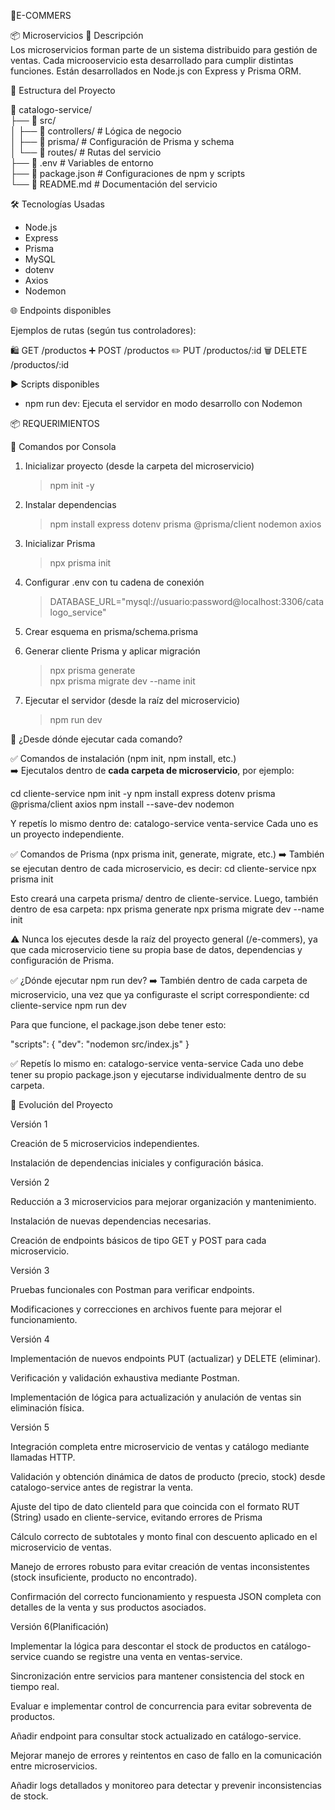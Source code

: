 🛒E-COMMERS

📦 Microservicios
📄 Descripción  
Los microservicios forman parte de un sistema distribuido para gestión de ventas. Cada microoservicio esta desarrollado para cumplir distintas funciones. Están desarrollados en Node.js con Express y Prisma ORM.

🧱 Estructura del Proyecto

📁 catalogo-service/  
├── 📁 src/  
│   ├── 📁 controllers/         # Lógica de negocio  
│   ├── 📁 prisma/              # Configuración de Prisma y schema  
│   └── 📁 routes/              # Rutas del servicio  
├── 📄 .env                     # Variables de entorno  
├── 📄 package.json             # Configuraciones de npm y scripts  
└── 📄 README.md                # Documentación del servicio  

🛠 Tecnologías Usadas  
- Node.js  
- Express  
- Prisma  
- MySQL  
- dotenv  
- Axios  
- Nodemon  

🌐 Endpoints disponibles

Ejemplos de rutas (según tus controladores):

🛍️ GET /productos
➕ POST /productos
✏️ PUT /productos/:id 
🗑️ DELETE /productos/:id 


▶️ Scripts disponibles  
- npm run dev: Ejecuta el servidor en modo desarrollo con Nodemon  

📦 REQUERIMIENTOS  

🔧 Comandos por Consola  

1. Inicializar proyecto (desde la carpeta del microservicio)  
   > npm init -y  

2. Instalar dependencias  
   > npm install express dotenv prisma @prisma/client nodemon axios  

3. Inicializar Prisma  
   > npx prisma init  

4. Configurar .env con tu cadena de conexión  
   > DATABASE_URL="mysql://usuario:password@localhost:3306/catalogo_service"  

5. Crear esquema en prisma/schema.prisma  

6. Generar cliente Prisma y aplicar migración  
   > npx prisma generate  
   > npx prisma migrate dev --name init  

7. Ejecutar el servidor (desde la raíz del microservicio)  
   > npm run dev  

📌 ¿Desde dónde ejecutar cada comando?

✅ Comandos de instalación (npm init, npm install, etc.)  
➡️ Ejecutalos dentro de **cada carpeta de microservicio**, por ejemplo:


cd cliente-service
npm init -y
npm install express dotenv prisma @prisma/client axios
npm install --save-dev nodemon


Y repetís lo mismo dentro de:
  catalogo-service
  venta-service
Cada uno es un proyecto independiente.

✅ Comandos de Prisma (npx prisma init, generate, migrate, etc.)
➡️ También se ejecutan dentro de cada microservicio, es decir:
  cd cliente-service
  npx prisma init

Esto creará una carpeta prisma/ dentro de cliente-service. Luego, también dentro de esa carpeta:
  npx prisma generate
  npx prisma migrate dev --name init

⚠️ Nunca los ejecutes desde la raíz del proyecto general (/e-commers), ya que cada microservicio tiene su propia base de datos, dependencias y configuración de Prisma.

✅ ¿Dónde ejecutar npm run dev?
➡️ También dentro de cada carpeta de microservicio, una vez que ya configuraste el script correspondiente:
  cd cliente-service
  npm run dev

Para que funcione, el package.json debe tener esto:

"scripts": {
  "dev": "nodemon src/index.js"
}

✅ Repetís lo mismo en:
  catalogo-service
  venta-service
Cada uno debe tener su propio package.json y ejecutarse individualmente dentro de su carpeta.

📝 Evolución del Proyecto

Versión 1
  
  Creación de 5 microservicios independientes.

  Instalación de dependencias iniciales y configuración básica.

Versión 2

  Reducción a 3 microservicios para mejorar organización y mantenimiento.

  Instalación de nuevas dependencias necesarias.

  Creación de endpoints básicos de tipo GET y POST para cada microservicio.

Versión 3

  Pruebas funcionales con Postman para verificar endpoints.

  Modificaciones y correcciones en archivos fuente para mejorar el funcionamiento.

Versión 4

  Implementación de nuevos endpoints PUT (actualizar) y DELETE (eliminar).

  Verificación y validación exhaustiva mediante Postman.

  Implementación de lógica para actualización y anulación de ventas sin eliminación física.

Versión 5

  Integración completa entre microservicio de ventas y catálogo mediante llamadas HTTP.

  Validación y obtención dinámica de datos de producto (precio, stock) desde catalogo-service antes de registrar la venta.

  Ajuste del tipo de dato clienteId para que coincida con el formato RUT (String) usado en cliente-service, evitando errores de Prisma
  
  Cálculo correcto de subtotales y monto final con descuento aplicado en el microservicio de ventas.

  Manejo de errores robusto para evitar creación de ventas inconsistentes (stock insuficiente, producto no encontrado).

  Confirmación del correcto funcionamiento y respuesta JSON completa con detalles de la venta y sus productos asociados.

Versión 6(Planificación)

  Implementar la lógica para descontar el stock de productos en catálogo-service cuando se registre una venta en ventas-service.

  Sincronización entre servicios para mantener consistencia del stock en tiempo real.

  Evaluar e implementar control de concurrencia para evitar sobreventa de productos.

  Añadir endpoint para consultar stock actualizado en catálogo-service.

  Mejorar manejo de errores y reintentos en caso de fallo en la comunicación entre microservicios.
  
  Añadir logs detallados y monitoreo para detectar y prevenir inconsistencias de stock.

